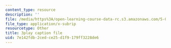 ```yaml
---
content_type: resource
description: ''
file: /media/https%3A/open-learning-course-data-rc.s3.amazonaws.com/5-08j-biological-chemistry-ii-spring-2016/7e142fdb2cedce25d1f9179ff3228de6_PoFDK7Kwx1o.srt
file_type: application/x-subrip
resourcetype: Other
title: 3play caption file
uid: 7e142fdb-2ced-ce25-d1f9-179ff3228de6
---
```

